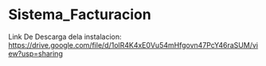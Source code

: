 # Sistema_Facturacion
Link De Descarga dela instalacion:
https://drive.google.com/file/d/1olR4K4xE0Vu54mHfgovn47PcY46raSUM/view?usp=sharing
